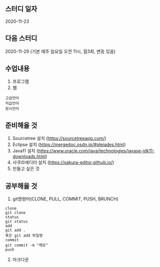 스터디 일자
------------
2020-11-23

다음 스터디
----------
2020-11-29 (기본 매주 일요일 오전 11시, 월3회, 변동 있음)

수업내용
--------------
1. 프로그램
2. 웹
```
고급언어
저급언어
원시언어
```
준비해올 것
-------------
1. Sourcetree 설치 (https://sourcetreeapp.com/)
2. Eclipse 설치 (https://mergedoc.osdn.jp/#pleiades.html)
3. Java11 설치 (https://www.oracle.com/java/technologies/javase-jdk11-downloads.html)
4. 사쿠라에디터 설치 (https://sakura-editor.github.io/)
5. 만들고 싶은 것

공부해올 것
---------

1. git명령어(CLONE, PULL, COMMIT, PUSH, BRUNCH)
```
clone
git clone
status
git status
add
git add . 
혹은 git add 파일명
commit
git commit -m "메모"
push
```

2. 마크다운

